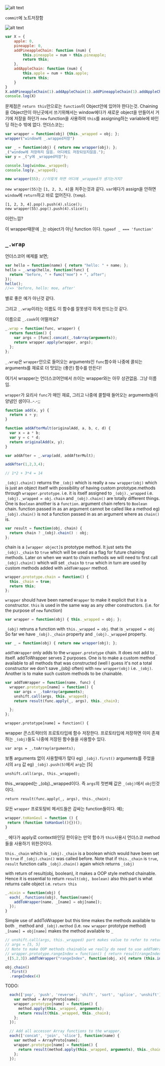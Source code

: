 ![alt text](https://github.com/imskojs/UnderComp/blob/master/ins1.PNG "Instruction 1") 

`commit`에 노트저장함

![alt text](https://github.com/imskojs/UnderComp/blob/master/ins2.PNG "Instruction 2") 



 ```js
 var X = {
     apple: 0,
     pineapple: 0,
     addPineappleChain: function (num) {
         this.pineapple = num + this.pineapple;
         return this;
     },
     addAppleChain: function (num) {
         this.apple = num + this.apple;
         return this;
     }
 }
 X.addPineappleChain(1).addAppleChain(1).addPineappleChain(1).addAppleChain(1);
 console.log(X)
 ```
 문제점은 `return this`만으로는 `function`이 Object안에 있어야 한다는것. Chaining을 Object안이 아닌곳에서 쓰기위해서는 window에다가 새로운 object을 만들어서 거기에 저장을 하던가 `new` function을 사용하여 `this`를 assigning하는 variable에 바인딩 하는수 밖에 없다.
 언더스코는;
 ```js
 var wrapper = function(obj) {this._wrapped = obj; };
 wrapper("window에 _.wrapped저장")
 
 var _ = function(obj) { return new wrapper(obj); };
 _("window에 저장하지 않음. 어디에도 저장되있지않음."); 
 var y = _("y에 _wrapped저장");
 
 console.log(window._wrapped);
 console.log(y._wrapped);
 
 new wrapper(55); //이렇게 하면 어디에 _wrapped가 생기는거지? 
  ```
  `new wrapper(55)`는 `[1, 2, 3, 4]`을 처주는것과 같다. `var`에다가 assign을 안하면 `window`에 `return`하고 바로 없어진다. (`temp`). 
  ```
  [1, 2, 3, 4].pop().push(4).slice();
  new wrapper(55).pop().push(4).slice();
  ```
  이런느낌?
  
  이 wrapper때문에 `_`는 object가 아닌 function 이다. `typeof _ === 'function'`
  
  

## `_.wrap`
언더스코어 예제를 보면;

```js
var hello = function(name) { return "hello: " + name; };
hello = _.wrap(hello, function(func) {
  return "before, " + func("moe") + ", after";
});
hello();
//=> 'before, hello: moe, after'
```
별로 좋은 예가 아닌것 같다.

그리고 `_.wrap`이라는 이름도 이 함수를 잘못생각 하게 만드는것 같다.

이름으로 `_.cook`이 어떨까요? 
```js
_.wrap = function(func, wrapper) {
  return function() {
    var args = [func].concat(_.toArray(arguments));
    return wrapper.apply(wrapper, args);
  };
};
```

`_.wrap`은 `wrapper`안으로 들어오는 arguments인 `func`함수와 나중에 콜되는 arguments를 재료로 더 맛있는 (좋은) 함수를 만든다!

여기서 wrapper는 언더스코어안에서 쓰이는 wrapper와는 아무 상관없음. 그냥 이름임. 

`wrapper`가 요리사 `func`가 매인 재료, 그리고 나중에 콜할때 들어오는 arguments들이 양념인 샘이다..-.-;;

```js
function add(x, y) {
  return x + y;
}

function addAfterMult(originalAdd, a, b, c, d) {
  var x = a * b;
  var y = c * d;
  return originalAdd(x, y);
}

var addAfter = _.wrap(add, addAfterMult);

addAfter(1,2,3,4);

// 1*2 + 3*4 = 14
```


`_(obj).chain()` returns the `_(obj)` which is really a `new wrapper(obj)`
which is just an object itself with possibility of having custom prototype.methods through
`wrapper.prototype`. i.e. it is itself assigned to `_(obj)._wrapped` i.e. `_(obj)._wrapped = obj`.
`chain` and `_(obj).chain()` are totally different things. One is `Boolean` another is a `function`.
argument chain refers to `Boolean` chain.
function passed in as an argument cannot be called like a method eg) `_(obj).chain()` is not a function
passed in as an argument where as `chain()` is.

```js
var result = function(obj, chain) {
  return chain ? _(obj).chain() : obj;
};
```

chain is a `[wrapper object]`s prototype method. It just sets the `_(obj)._chain` to `true`
which will be used as a flag for future chaining methods. Later on when we want to chain
methods we will need to first call `_(obj).chain()` which will set `_chain` to `true` which in
turn are used by custom methods added with `addToWrapper` method.

```js 
wrapper.prototype.chain = function() {
  this._chain = true;
  return this;
};
 ```

`wrapper` should have been named `Wrapper` to make it explicit that it is a constructor.
`this` is used in the same way as any other constructors. (i.e. for the purpose of `new` function)
```js
var wrapper = function(obj) { this._wrapped = obj; }; 
```

`_(obj)` retruns a function with `this._wrapped = obj`.  that is `_wrapped = obj`
So far we have `_(obj)._chain` property and `_(obj)._wrapped` property.
```js
var _ = function(obj) { return new wrapper(obj); };
```

`addToWrapper` only adds to the `wrapper.prototype` chain. It does not add to `_` itself.
addToWrapper serves 2 purposes. One is to make a custom method available to all methods
that was constructed (well I guess it's not a total constructor we don't save _(obj) often) with 
`new wrapper(obj)` i.e. `_(obj)`. Another is to make such custom methods to be chainable.
```js
var addToWrapper = function(name, func) {
  wrapper.prototype[name] = function() {
    var args = _.toArray(arguments);
    unshift.call(args, this._wrapped);
    return result(func.apply(_, args), this._chain);

  };
};
```
`wrapper.prototype[name] = function() {`  

wrapper 콘스트럭터의 프로토타입에 함수 저장한다. 프로토타입에 저장하면 이미 존재하는 `_(obj)`들도 나중에
저장된 함수들을 사용할수 있다.

`var args = _.toArray(arguments);`

보통 arguments 없이 사용할때가 많다 eg) `_(obj).first()`
arguments를 주었을 시의 `arg` 값 eg) `_(obj).push(5)`에서 `arg`는 [5]

`unshift.call(args, this._wrapped);`

this._wrapped는 _(obj)._wrapped이다. 즉 `args`의 첫번째 값은 `_(obj)`에서 `obj`인것이다.

`return result(func.apply(_, args), this._chain);`

모든 `wrapper` 프로토탕비 메서드들은 감싸는 function들이다. 예);
```js
wrapper.toHanGeul = function () {
 return (function toHanGuel(){})();
}
```

`_` 에다가 apply로 context바인딩 한이유는 만약 함수가 `this`사용시 언더스코 method들을 사용하기 위한것이다.

 `this._chain` which is `_(obj)._chain` is a boolean which would have been set to `true` if `_(obj).chain()` was called before.
Note that if `this._chain` is `true`,  `result` function calls `_(obj).chain()` again which returns `_(obj)`  

with return of result(obj, boolean), it makes a OOP style method chainable. Hence it is essential to return `result(obj, boolean)`
also this part is what returns calle object i.e. `return this`

```js
_.mixin = function(obj) {
  each(_.functions(obj), function(name){
    addToWrapper(name, _[name] = obj[name]);
  });
}
```
Simple use of addToWrapper but this time makes the methods available to both `_` method and `_(obj).method` (i.e. `new wrapper` prototype method)
`_[name] = obj[name]` makes the method available to `_`


```js
// unshift.call(args, this._wrapped) part makes value to refer to returned _(obj)'s obj which is 5 as obj.chain().first() returns _(obj) as _(5)
// args = [5, 5]
// Note to make OOP methods chainable we really do need to use addToWrapper to add to wrapper. or if we do it manually we would need to do
// wrapper.prototype.rangeIndex = function() { return result(rangeIndex.apply(_, _.toArray(arguments)), true) }
_([5,2,3]).addToWrapper("rangeIndex", function(obj, x){ return (this.indexOf( this.range( obj ) ) === x) });

obj.chain()
  .first()
  .rangeIndex(4)
```


TODO: 

```js
  each(['pop', 'push', 'reverse', 'shift', 'sort', 'splice', 'unshift'], function(name) {
    var method = ArrayProto[name];
    wrapper.prototype[name] = function() {
      method.apply(this._wrapped, arguments);
      return result(this._wrapped, this._chain);
    };
  });

  // Add all accessor Array functions to the wrapper.
  each(['concat', 'join', 'slice'], function(name) {
    var method = ArrayProto[name];
    wrapper.prototype[name] = function() {
      return result(method.apply(this._wrapped, arguments), this._chain);
    };
  });
```
